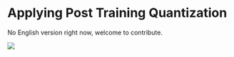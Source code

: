﻿# Applying Post Training Quantization

No English version right now, welcome to contribute.

<a href="https://gitee.com/mindspore/docs/blob/master/tutorials/training/source_en/advanced_use/apply_post_training_quantization.md" target="_blank"><img src="../_static/logo_source.png"></a>

